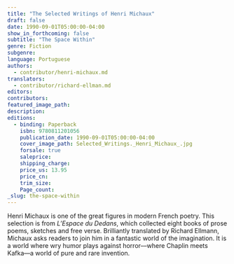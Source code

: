```yaml
---
title: "The Selected Writings of Henri Michaux"
draft: false
date: 1990-09-01T05:00:00-04:00
show_in_forthcoming: false
subtitle: "The Space Within"
genre: Fiction
subgenre:
language: Portuguese
authors:
  - contributor/henri-michaux.md
translators:
  - contributor/richard-ellman.md
editors:
contributors:
featured_image_path:
description:
editions:
  - binding: Paperback
    isbn: 9780811201056
    publication_date: 1990-09-01T05:00:00-04:00
    cover_image_path: Selected_Writings._Henri_Michaux_.jpg
    forsale: true
    saleprice:
    shipping_charge:
    price_us: 13.95
    price_cn:
    trim_size:
    Page_count:
_slug: the-space-within
---
```


Henri Michaux is one of the great figures in modern French poetry. This selection is from _L’Espace du Dedans_, which collected eight books of prose poems, sketches and free verse. Brilliantly translated by Richard Ellmann, Michaux asks readers to join him in a fantastic world of the imagination. It is a world where wry humor plays against horror––where Chaplin meets Kafka––a world of pure and rare invention.

